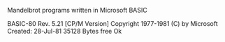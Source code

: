 Mandelbrot programs written in Microsoft BASIC

BASIC-80 Rev. 5.21
[CP/M Version]
Copyright 1977-1981 (C) by Microsoft
Created: 28-Jul-81
35128 Bytes free
Ok
